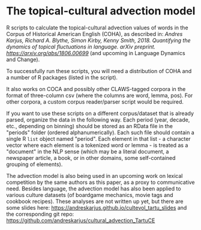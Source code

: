 # The topical-cultural advection model

R scripts to calculate the topical-cultural advection values of words in the Corpus of Historical American English (COHA), as described in: _Andres Karjus, Richard A. Blythe, Simon Kirby, Kenny Smith, 2018. Quantifying the dynamics of topical fluctuations in language. arXiv preprint. https://arxiv.org/abs/1806.00699_ (and upcoming in Language Dynamics and Change).

To successfully run these scripts, you will need a distribution of COHA and a number of R packages (listed in the script).

It also works on COCA and possibly other CLAWS-tagged corpora in the format of three-column csv (where the columns are word, lemma, pos). For other corpora, a custom corpus reader/parser script would be required.

If you want to use these scripts on a different corpus/dataset that is already parsed, organize the data in the following way. Each period (year, decade, etc., depending on binning) should be stored as an RData file in the "periods" folder (ordered alphanumerically). Each such file should contain a single R `list` object named "period". Each element in that list - a character vector where each element is a tokenized word or lemma - is treated as a "document" in the NLP sense (which may be a literal document, a newspaper article, a book, or in other domains, some self-contained grouping of elements). 

The advection model is also being used in an upcoming work on lexical competition by the same authors as this paper, as a proxy to communicative need.
Besides language, the advection model has also been applied to various culture datasets (of boardgame mechanics, movie tags and cookbook recipes). These analyses are not written up yet, but there are some slides here: https://andreskarjus.github.io/cultevol_tartu_slides and the corresponding git repo: https://github.com/andreskarjus/cultural_advection_TartuCE 
